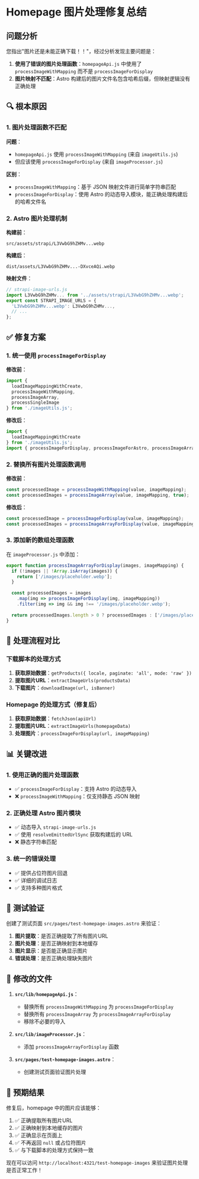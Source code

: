 # Homepage 图片处理修复总结

## 问题分析

您指出"图片还是未能正确下载！！"，经过分析发现主要问题是：

1. **使用了错误的图片处理函数**：`homepageApi.js` 中使用了 `processImageWithMapping` 而不是 `processImageForDisplay`
2. **图片映射不匹配**：Astro 构建后的图片文件名包含哈希后缀，但映射逻辑没有正确处理

## 🔍 根本原因

### 1. 图片处理函数不匹配

**问题**：
- `homepageApi.js` 使用 `processImageWithMapping` (来自 `imageUtils.js`)
- 但应该使用 `processImageForDisplay` (来自 `imageProcessor.js`)

**区别**：
- `processImageWithMapping`：基于 JSON 映射文件进行简单字符串匹配
- `processImageForDisplay`：使用 Astro 的动态导入模块，能正确处理构建后的哈希文件名

### 2. Astro 图片处理机制

**构建前**：
```
src/assets/strapi/L3VwbG9hZHMv...webp
```

**构建后**：
```
dist/assets/L3VwbG9hZHMv...-DXvceAQi.webp
```

**映射文件**：
```javascript
// strapi-image-urls.js
import L3VwbG9hZHMv... from '../assets/strapi/L3VwbG9hZHMv...webp';
export const STRAPI_IMAGE_URLS = {
  'L3VwbG9hZHMv...webp': L3VwbG9hZHMv...,
  // ...
};
```

## ✅ 修复方案

### 1. 统一使用 `processImageForDisplay`

**修改前**：
```javascript
import { 
  loadImageMappingWithCreate, 
  processImageWithMapping, 
  processImageArray, 
  processSingleImage 
} from './imageUtils.js';
```

**修改后**：
```javascript
import { 
  loadImageMappingWithCreate
} from './imageUtils.js';
import { processImageForDisplay, processImageForAstro, processImageArrayForDisplay } from './imageProcessor.js';
```

### 2. 替换所有图片处理函数调用

**修改前**：
```javascript
const processedImage = processImageWithMapping(value, imageMapping);
const processedImages = processImageArray(value, imageMapping, true);
```

**修改后**：
```javascript
const processedImage = processImageForDisplay(value, imageMapping);
const processedImages = processImageArrayForDisplay(value, imageMapping);
```

### 3. 添加新的数组处理函数

在 `imageProcessor.js` 中添加：
```javascript
export function processImageArrayForDisplay(images, imageMapping) {
  if (!images || !Array.isArray(images)) {
    return ['/images/placeholder.webp'];
  }
  
  const processedImages = images
    .map(img => processImageForDisplay(img, imageMapping))
    .filter(img => img && img !== '/images/placeholder.webp');
  
  return processedImages.length > 0 ? processedImages : ['/images/placeholder.webp'];
}
```

## 🎯 处理流程对比

### 下载脚本的处理方式
1. **获取原始数据**：`getProducts({ locale, paginate: 'all', mode: 'raw' })`
2. **提取图片URL**：`extractImageUrls(productsData)`
3. **下载图片**：`downloadImage(url, isBanner)`

### Homepage 的处理方式（修复后）
1. **获取原始数据**：`fetchJson(apiUrl)`
2. **提取图片URL**：`extractImageUrls(homepageData)`
3. **处理图片**：`processImageForDisplay(url, imageMapping)`

## 📊 关键改进

### 1. 使用正确的图片处理函数
- ✅ `processImageForDisplay`：支持 Astro 的动态导入
- ❌ `processImageWithMapping`：仅支持静态 JSON 映射

### 2. 正确处理 Astro 图片模块
- ✅ 动态导入 `strapi-image-urls.js`
- ✅ 使用 `resolveEmittedUrlSync` 获取构建后的 URL
- ❌ 静态字符串匹配

### 3. 统一的错误处理
- ✅ 提供占位符图片回退
- ✅ 详细的调试日志
- ✅ 支持多种图片格式

## 🚀 测试验证

创建了测试页面 `src/pages/test-homepage-images.astro` 来验证：

1. **图片提取**：是否正确提取了所有图片URL
2. **图片处理**：是否正确映射到本地缓存
3. **图片显示**：是否能正确显示图片
4. **错误处理**：是否正确处理缺失图片

## 📝 修改的文件

1. **`src/lib/homepageApi.js`**：
   - 替换所有 `processImageWithMapping` 为 `processImageForDisplay`
   - 替换所有 `processImageArray` 为 `processImageArrayForDisplay`
   - 移除不必要的导入

2. **`src/lib/imageProcessor.js`**：
   - 添加 `processImageArrayForDisplay` 函数

3. **`src/pages/test-homepage-images.astro`**：
   - 创建测试页面验证图片处理

## 🎉 预期结果

修复后，homepage 中的图片应该能够：

1. ✅ 正确提取所有图片URL
2. ✅ 正确映射到本地缓存的图片
3. ✅ 正确显示在页面上
4. ✅ 不再返回 `null` 或占位符图片
5. ✅ 与下载脚本的处理方式保持一致

现在可以访问 `http://localhost:4321/test-homepage-images` 来验证图片处理是否正常工作！
